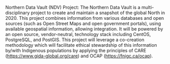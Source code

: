 Northern Data Vault (NDV) Project:
The Northern Data Vault is a multi-disciplinary project to create and maintain a snapshot of the global North in 2020. This project combines information from various databases and open sources (such as Open Street Maps and open government portals), using available geospatial information, allowing integration. It will be powered by an open source, vendor-neutral, technology stack including CentOS, PostgreSQL, and PostGIS.  This project will leverage a co-creation methodology which will facilitate ethical stewardship of this information by/with Indigenous populations by applying the principles of CARE (https://www.gida-global.org/care) and OCAP (https://fnigc.ca/ocap).

